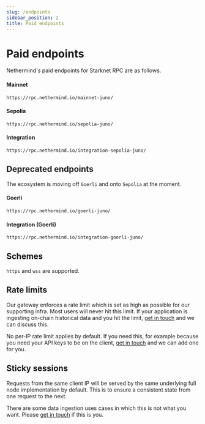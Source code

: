 ```yaml
---
slug: /endpoints
sidebar_position: 2
title: Paid endpoints
---
```


# Paid endpoints

Nethermind's paid endpoints for Starknet RPC are as follows.

#### Mainnet

```
https://rpc.nethermind.io/mainnet-juno/
```

#### Sepolia

```
https://rpc.nethermind.io/sepolia-juno/
```

#### Integration

```
https://rpc.nethermind.io/integration-sepolia-juno/
```

## Deprecated endpoints

The ecosystem is moving off `Goerli` and onto `Sepolia` at the moment.

#### Goerli

```
https://rpc.nethermind.io/goerli-juno/
```

#### Integration (Goerli)

```
https://rpc.nethermind.io/integration-goerli-juno/
```

## Schemes

`https` and `wss` are supported.

## Rate limits

Our gateway enforces a rate limit which is set as high as possible for our supporting infra. Most users will never hit this limit. If your application is ingesting on-chain historical data and you hit the limit, [get in touch](support) and we can discuss this.

No per-IP rate limit applies by default. If you need this, for example because you need your API keys to be on the client, [get in touch](support) and we can add one for you.

## Sticky sessions

Requests from the same client IP will be served by the same underlying full node implementation by default. This is to ensure a consistent state from one request to the next.

There are some data ingestion uses cases in which this is not what you want. Please [get in touch](support) if this is you.
